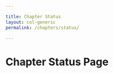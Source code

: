 ```yaml
---

title: Chapter Status
layout: col-generic
permalink: /chapters/status/

---
```


# Chapter Status Page
